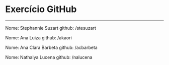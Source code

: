 # Exercício GitHub
-----
Nome: Stephannie Suzart
github: /stesuzart

Nome: Ana Luiza
github: /akaori

Nome: Ana Clara Barbeta
github: /acbarbeta

Nome: Nathalya Lucena
github: /nalucena

